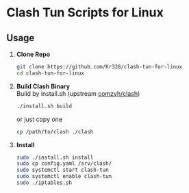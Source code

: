 # Clash Tun Scripts for Linux

## Usage
1. **Clone Repo**
   ```bash
   git clone https://github.com/Kr328/clash-tun-for-linux
   cd clash-tun-for-linux
   ```

2. **Build Clash Binary**  
   Build by install.sh (upstream [comzyh/clash](https://github.com/comzyh/clash))
   ```bash
   ./install.sh build
   ```
   or just copy one
   ```bash
   cp /path/to/clash ./clash
   ```

3. **Install**
   ```bash
   sudo ./install.sh install
   sudo cp config.yaml /srv/clash/
   sudo systemctl start clash-tun
   sudo systemctl enable clash-tun
   sudo ./iptables.sh
   ```
